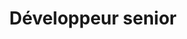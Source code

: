 ---
firstname: Matthieu
lastname: Marchois
title: Développeur senior
picture: https://randomuser.me/api/portraits/men/20.jpg
github: '#'
twitter: '#'
---